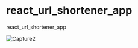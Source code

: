 # react_url_shortener_app
react_url_shortener_app

![Capture2](https://user-images.githubusercontent.com/8805744/219381206-790fd5a1-a8e3-45a0-a905-0372280c25e9.PNG)
